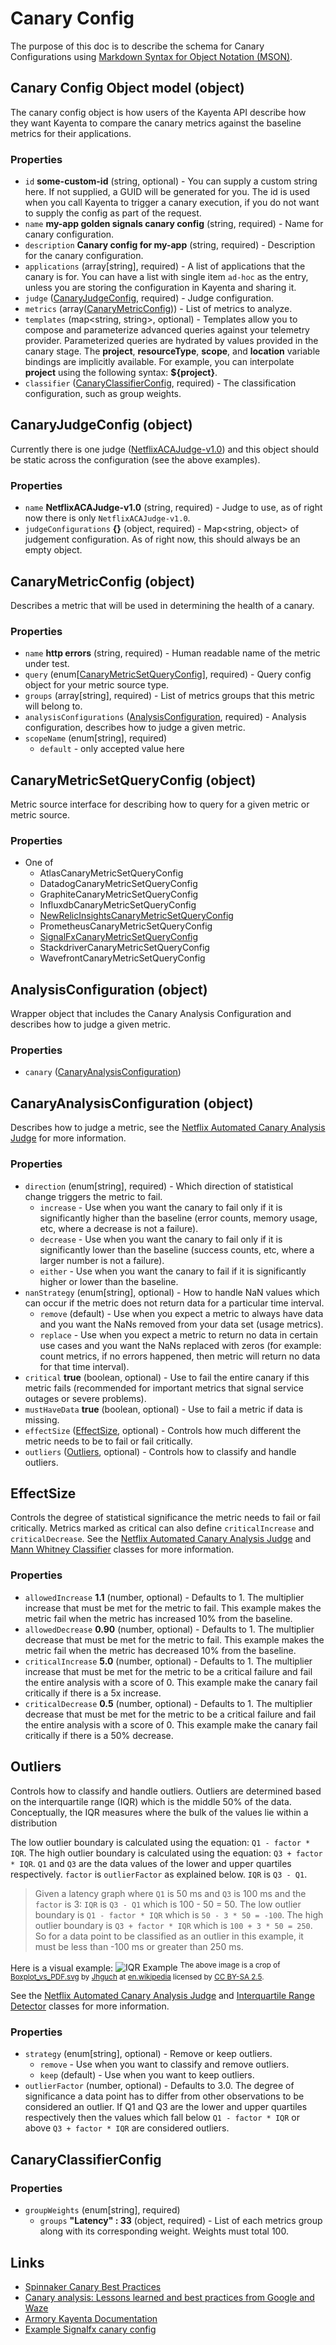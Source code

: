 # Canary Config

The purpose of this doc is to describe the schema for Canary Configurations using [Markdown Syntax for Object Notation (MSON)]. 

## Canary Config Object model (object)

The canary config object is how users of the Kayenta API describe how they want Kayenta to compare the canary metrics against the baseline metrics for their applications.

### Properties

- `id` **some-custom-id** (string, optional) - You can supply a custom string here. If not supplied, a GUID will be generated for you. The id is used when you call Kayenta to trigger a canary execution, if you do not want to supply the config as part of the request.
- `name` **my-app golden signals canary config** (string, required) - Name for canary configuration.
- `description` **Canary config for my-app** (string, required) - Description for the canary configuration.
- `applications` (array[string], required) - A list of applications that the canary is for. You can have a list with single item `ad-hoc` as the entry, unless you are storing the configuration in Kayenta and sharing it.
- `judge` ([CanaryJudgeConfig](#CanaryJudgeConfig-object), required) - Judge configuration.
- `metrics` (array([CanaryMetricConfig](#CanaryMetricConfig-object))) - List of metrics to analyze.
- `templates` (map<string, string>, optional) - Templates allow you to compose and parameterize advanced queries against your telemetry provider. Parameterized queries are hydrated by values provided in the canary stage. The **project**, **resourceType**, **scope**, and **location** variable bindings are implicitly available. For example, you can interpolate **project** using the following syntax: **\${project}**.
- `classifier` ([CanaryClassifierConfig](#canaryclassifierconfig), required) - The classification configuration, such as group weights.

## CanaryJudgeConfig (object)

Currently there is one judge ([NetflixACAJudge-v1.0](https://github.com/spinnaker/kayenta/blob/master/kayenta-judge/src/main/scala/com/netflix/kayenta/judge/NetflixACAJudge.scala)) and this object should be static across the configuration (see the above examples).

### Properties

- `name` **NetflixACAJudge-v1.0** (string, required) - Judge to use, as of right now there is only `NetflixACAJudge-v1.0`.
- `judgeConfigurations` **{}** (object, required) - Map<string, object> of judgement configuration. As of right now, this should always be an empty object.

## CanaryMetricConfig (object)

Describes a metric that will be used in determining the health of a canary.

### Properties

- `name` **http errors** (string, required) - Human readable name of the metric under test.
- `query` (enum[[CanaryMetricSetQueryConfig](#CanaryMetricSetQueryConfig-object)], required) - Query config object for your metric source type.
- `groups` (array[string], required) - List of metrics groups that this metric will belong to.
- `analysisConfigurations` ([AnalysisConfiguration](#AnalysisConfiguration-object), required) - Analysis configuration, describes how to judge a given metric.
- `scopeName` (enum[string], required)
  - `default` - only accepted value here

## CanaryMetricSetQueryConfig (object)

Metric source interface for describing how to query for a given metric or metric source.

### Properties

- One of
  - AtlasCanaryMetricSetQueryConfig
  - DatadogCanaryMetricSetQueryConfig
  - GraphiteCanaryMetricSetQueryConfig
  - InfluxdbCanaryMetricSetQueryConfig
  - [NewRelicInsightsCanaryMetricSetQueryConfig](../kayenta-newrelic-insights/docs/metric-set-query-config.md)
  - PrometheusCanaryMetricSetQueryConfig
  - [SignalFxCanaryMetricSetQueryConfig](../kayenta-signalfx/docs/metric-set-query-config.md)
  - StackdriverCanaryMetricSetQueryConfig
  - WavefrontCanaryMetricSetQueryConfig

## AnalysisConfiguration (object)

Wrapper object that includes the Canary Analysis Configuration and describes how to judge a given metric.

### Properties

- `canary` ([CanaryAnalysisConfiguration](#CanaryAnalysisConfiguration-object))

## CanaryAnalysisConfiguration (object)

Describes how to judge a metric, see the [Netflix Automated Canary Analysis Judge] for more information.

### Properties

- `direction` (enum[string], required) - Which direction of statistical change triggers the metric to fail.
  - `increase` - Use when you want the canary to fail only if it is significantly higher than the baseline (error counts, memory usage, etc, where a decrease is not a failure).
  - `decrease` - Use when you want the canary to fail only if it is significantly lower than the baseline (success counts, etc, where a larger number is not a failure).
  - `either` - Use when you want the canary to fail if it is significantly higher or lower than the baseline.
- `nanStrategy` (enum[string], optional) - How to handle NaN values which can occur if the metric does not return data for a particular time interval.
  - `remove` (default) - Use when you expect a metric to always have data and you want the NaNs removed from your data set (usage metrics).
  - `replace` - Use when you expect a metric to return no data in certain use cases and you want the NaNs replaced with zeros (for example: count metrics, if no errors happened, then metric will return no data for that time interval).
- `critical` **true** (boolean, optional) - Use to fail the entire canary if this metric fails (recommended for important metrics that signal service outages or severe problems).
- `mustHaveData` **true** (boolean, optional) - Use to fail a metric if data is missing.
- `effectSize` ([EffectSize](#effectsize), optional) - Controls how much different the metric needs to be to fail or fail critically.
- `outliers` ([Outliers](#outliers), optional) - Controls how to classify and handle outliers.

## EffectSize

Controls the degree of statistical significance the metric needs to fail or fail critically. 
Metrics marked as critical can also define `criticalIncrease` and `criticalDecrease`. 
See the [Netflix Automated Canary Analysis Judge] and [Mann Whitney Classifier] classes for more information.

### Properties

- `allowedIncrease` **1.1** (number, optional) - Defaults to 1. The multiplier increase that must be met for the metric to fail. This example makes the metric fail when the metric has increased 10% from the baseline.
- `allowedDecrease` **0.90** (number, optional) - Defaults to 1. The multiplier decrease that must be met for the metric to fail. This example makes the metric fail when the metric has decreased 10% from the baseline.
- `criticalIncrease` **5.0** (number, optional) - Defaults to 1. The multiplier increase that must be met for the metric to be a critical failure and fail the entire analysis with a score of 0. This example make the canary fail critically if there is a 5x increase.
- `criticalDecrease` **0.5** (number, optional) - Defaults to 1. The multiplier decrease that must be met for the metric to be a critical failure and fail the entire analysis with a score of 0. This example make the canary fail critically if there is a 50% decrease.

## Outliers

Controls how to classify and handle outliers.
Outliers are determined based on the interquartile range (IQR) which is the middle 50% of the data.
Conceptually, the IQR measures where the bulk of the values lie within a distribution

The low outlier boundary is calculated using the equation: `Q1 - factor * IQR`.
The high outlier boundary is calculated using the equation: `Q3 + factor * IQR`. 
`Q1` and `Q3` are the data values of the lower and upper quartiles respectively.
`factor` is `outlierFactor` as explained below.
`IQR` is `Q3 - Q1`.

>Given a latency graph where `Q1` is 50 ms and `Q3` is 100 ms and the `factor` is 3:
`IQR` is `Q3 - Q1` which is 100 - 50 = 50.
The low outlier boundary is `Q1 - factor * IQR` which is `50 - 3 * 50 = -100`.
The high outlier boundary is `Q3 + factor * IQR` which is `100 + 3 * 50 = 250`. So for a data point to be
classified as an outlier in this example, it must be less than -100 ms or greater than 250 ms.

Here is a visual example:
![IQR Example](./assets/iqr-example.png)
<sup>The above image is a crop of <a href="https://en.wikipedia.org/wiki/Interquartile_range#/media/File:Boxplot_vs_PDF.svg">Boxplot_vs_PDF.svg</a> by <a href="https://en.wikipedia.org/wiki/User:Jhguch">Jhguch</a> at <a href="https://en.wikipedia.org/">en.wikipedia</a> licensed by <a href="https://creativecommons.org/licenses/by-sa/2.5">CC BY-SA 2.5</a>.</sup>

See the [Netflix Automated Canary Analysis Judge] and [Interquartile Range Detector] classes for more information.

### Properties

- `strategy` (enum[string], optional) - Remove or keep outliers.
  - `remove` - Use when you want to classify and remove outliers.
  - `keep` (default) - Use when you want to keep outliers.
- `outlierFactor` (number, optional) - Defaults to 3.0. The degree of significance a data point has to differ from other observations to be considered an outlier. If Q1 and Q3 are the lower and upper quartiles respectively then the values which fall below `Q1 - factor * IQR` or above `Q3 + factor * IQR` are considered outliers.

## CanaryClassifierConfig

### Properties

- `groupWeights` (enum[string], required)
  - `groups` **"Latency" : 33** (object, required) - List of each metrics group along with its corresponding weight. Weights must total 100.
  
## Links

- [Spinnaker Canary Best Practices]
- [Canary analysis: Lessons learned and best practices from Google and Waze]
- [Armory Kayenta Documentation]
- [Example Signalfx canary config](../kayenta-signalfx/docs/metric-set-query-config.md)
  
[Spinnaker Canary Best Practices]: https://www.spinnaker.io/guides/user/canary/best-practices/
[Armory Kayenta Documentation]: https://docs.armory.io/spinnaker/configure_kayenta/
[Markdown Syntax for Object Notation (MSON)]: https://github.com/apiaryio/mson
[Canary analysis: Lessons learned and best practices from Google and Waze]: https://cloud.google.com/blog/products/devops-sre/canary-analysis-lessons-learned-and-best-practices-from-google-and-waze
[Netflix Automated Canary Analysis Judge]: https://github.com/spinnaker/kayenta/blob/master/kayenta-judge/src/main/scala/com/netflix/kayenta/judge/NetflixACAJudge.scala
[Mann Whitney Classifier]: https://github.com/spinnaker/kayenta/blob/master/kayenta-judge/src/main/scala/com/netflix/kayenta/judge/classifiers/metric/MannWhitneyClassifier.scala
[Interquartile Range Detector]: https://github.com/spinnaker/kayenta/blob/master/kayenta-judge/src/main/scala/com/netflix/kayenta/judge/detectors/IQRDetector.scala
